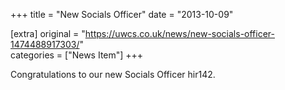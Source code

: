 +++
title = "New Socials Officer"
date = "2013-10-09"

[extra]
original = "https://uwcs.co.uk/news/new-socials-officer-1474488917303/"    
categories = ["News Item"]
+++

Congratulations to our new Socials Officer hir142.

